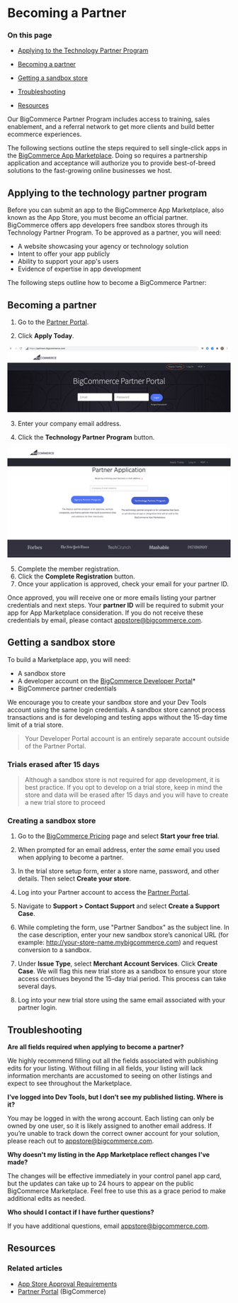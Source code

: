 # Becoming a Partner

<div class="otp" id="no-index">

### On this page
- [Applying to the Technology Partner Program](#applying-to-the-technology-partner-program)

- [Becoming a partner](#becoming-a-partner)
- [Getting a sandbox store](#getting-a-sandbox-store)
- [Troubleshooting](#troubleshooting)
- [Resources](#resources)
</div> 

Our BigCommerce Partner Program includes access to training, sales enablement, and a referral network to get more clients and build better ecommerce experiences.


The following sections outline the steps required to sell single-click apps in the [BigCommerce App Marketplace](https://www.bigcommerce.com/apps). Doing so requires a partnership application and acceptance will authorize you to provide best-of-breed solutions to the fast-growing online businesses we host. 

## Applying to the technology partner program

Before you can submit an app to the BigCommerce App Marketplace, also known as the App Store, you must become an official partner. BigCommerce offers app developers free sandbox stores through its Technology Partner Program. To be approved as a partner, you will need:

* A website showcasing your agency or technology solution
* Intent to offer your app publicly
* Ability to support your app's users
* Evidence of expertise in app development

The following steps outline how to become a BigCommerce Partner:

## Becoming a partner
1. Go to the [Partner Portal](https://partners.bigcommerce.com/).
   
2. Click **Apply Today**.
   
![Partner Apply](https://raw.githubusercontent.com/bigcommerce/dev-docs/master/assets/images/becoming-a-partner-01.png "Partner Apply")

3. Enter your company email address.
   
4. Click the **Technology Partner Program** button.
   
![Partner Registration](https://raw.githubusercontent.com/bigcommerce/dev-docs/master/assets/images/becoming-a-partner-02.png "Partner Registration")

5. Complete the member registration.
6. Click the **Complete Registration** button. 
7. Once your application is approved, check your email for your partner ID.

Once approved, you will receive one or more emails listing your partner credentials and next steps. Your **partner ID** will be required to submit your app for App Marketplace consideration. If you do not receive these credentials by email, please contact <a href="mailto:appstore@bigcommerce.com">appstore@bigcommerce.com</a>.

## Getting a sandbox store

To build a Marketplace app, you will need:

* A sandbox store
* A developer account on the [BigCommerce Developer Portal](https://devtools.bigcommerce.com/my/apps)*
* BigCommerce partner credentials 

We encourage you to create your sandbox store and your Dev Tools account using the same login credentials. A sandbox store cannot process transactions and is for developing and testing apps without the 15-day time limit of a trial store. 

> Your Developer Portal account is an entirely separate account outside of the Partner Portal.


<div class="HubBlock--callout">
<div class="CalloutBlock--warning">
<div class="HubBlock-content">
    
<!-- theme: warning -->

### Trials erased after 15 days
> Although a sandbox store is not required for app development, it is best practice. If you opt to develop on a trial store, keep in mind the store and data will be erased after 15 days and you will have to create a new trial store to proceed

</div>
</div>
</div>

### Creating a sandbox store

1. Go to the [BigCommerce Pricing](https://www.bigcommerce.com/essentials/pricing/) page and select **Start your free trial**.

2. When prompted for an email address, enter the _same_ email you used when applying to become a partner.

3. In the trial store setup form, enter a store name, password, and other details. Then select **Create your store**.

4. Log into your Partner account to access the [Partner Portal](https://partners.bigcommerce.com). 

5. Navigate to **Support > Contact Support** and select **Create a Support Case**.

6. While completing the form, use "Partner Sandbox" as the subject line. In the case description, enter your new sandbox store’s canonical URL (for example: http://your-store-name.mybigcommerce.com) and request conversion to a sandbox. 

7. Under **Issue Type**, select **Merchant Account Services**. Click **Create Case**. We will flag this new trial store as a sandbox to ensure your store access continues beyond the 15-day trial period. This process can take several days.

8.  Log into your new trial store using the same email associated with your partner login.

##  Troubleshooting

**Are all fields required when applying to become a partner?**

We highly recommend filling out all the fields associated with publishing edits for your listing. Without filling in all fields, your listing will lack information merchants are accustomed to seeing on other listings and expect to see throughout the Marketplace.


**I’ve logged into Dev Tools, but I don’t see my published listing. Where is it?**

You may be logged in with the wrong account. Each listing can only be owned by one user, so it is likely assigned to another email address. If you’re unable to track down the correct owner account for your solution, please reach out to <a href="mailto:appstore@bigcommerce.com">appstore@bigcommerce.com</a>.

**Why doesn't my listing in the App Marketplace reflect changes I've made?**

The changes will be effective immediately in your control panel app card, but the updates can take up to 24 hours to appear on the public BigCommerce Marketplace. Feel free to use this as a grace period to make additional edits as needed.

**Who should I contact if I have further questions?**

If you have additional questions, email <a href="mailto:appstore@bigcommerce.com">appstore@bigcommerce.com</a>.

## Resources

### Related articles
* [App Store Approval Requirements](https://developer.bigcommerce.com/api-docs/partner/app-store-approval-requirements)
* [Partner Portal](https://partners.bigcommerce.com/) (BigCommerce)
